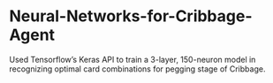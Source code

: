 # Neural-Networks-for-Cribbage-Agent
Used Tensorflow’s Keras API to train a 3-layer, 150-neuron model in recognizing optimal card combinations for pegging stage of Cribbage.
